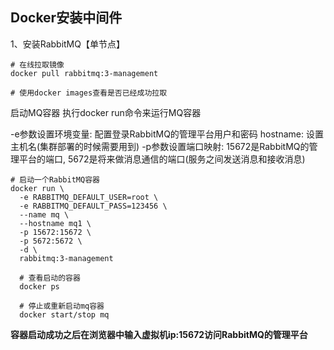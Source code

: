 ## Docker安装中间件

1、安装RabbitMQ【单节点】

```
# 在线拉取镜像
docker pull rabbitmq:3-management

# 使用docker images查看是否已经成功拉取
```

启动MQ容器
执行docker run命令来运行MQ容器

-e参数设置环境变量: 配置登录RabbitMQ的管理平台用户和密码
hostname: 设置主机名(集群部署的时候需要用到)
-p参数设置端口映射: 15672是RabbitMQ的管理平台的端口, 5672是将来做消息通信的端口(服务之间发送消息和接收消息)

```
# 启动一个RabbitMQ容器
docker run \
  -e RABBITMQ_DEFAULT_USER=root \
  -e RABBITMQ_DEFAULT_PASS=123456 \
  --name mq \
  --hostname mq1 \
  -p 15672:15672 \
  -p 5672:5672 \
  -d \
  rabbitmq:3-management
  
  # 查看启动的容器
  docker ps
  
  # 停止或重新启动mq容器
  docker start/stop mq

```

**容器启动成功之后在浏览器中输入虚拟机ip:15672访问RabbitMQ的管理平台**